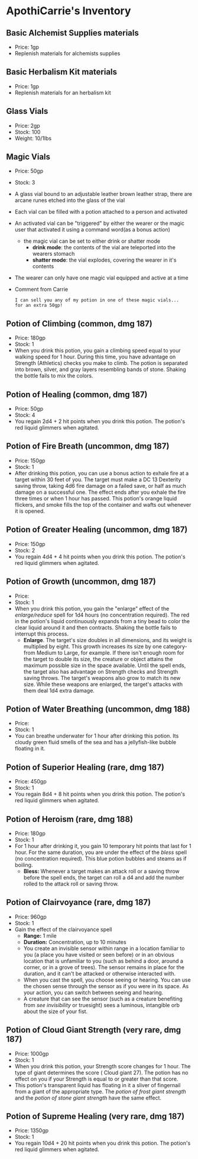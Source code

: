 # ApothiCarrie's Inventory

## Basic Alchemist Supplies materials
  * Price: 1gp
  * Replenish materials for alchemists supplies

## Basic Herbalism Kit materials
  * Price: 1gp
  * Replenish materials for an herbalism kit

## Glass Vials
  * Price: 2gp
  * Stock: 100
  * Weight: 10/1lbs

## Magic Vials
  * Price: 50gp
  * Stock: 3
  * A glass vial bound to an adjustable leather brown leather strap, there are arcane runes etched into the glass of the vial
  * Each vial can be filled with a potion attached to a person and activated
  * An activated vial can be "triggered" by either the wearer or the magic user that activated it using a command word(as a bonus action)
    * the magic vial can be set to either drink or shatter mode
      * **drink mode**: the contents of the vial are teleported into the wearers stomach
      * **shatter mode**: the vial explodes, covering the wearer in it's contents
  * The wearer can only have one magic vial equipped and active at a time
  * Comment from Carrie

        I can sell you any of my potion in one of these magic vials...
        for an extra 50gp!

## Potion of Climbing (common, dmg 187)
  * Price: 180gp
  * Stock: 1
  * When you drink this potion, you gain a climbing speed equal to your walking speed for 1 hour. During this time, you have advantage on Strength (Athletics) checks you make to climb. The potion is separated into brown, silver, and gray layers resembling bands of stone. Shaking the bottle fails to mix the colors.

## Potion of Healing (common, dmg 187)
  * Price: 50gp
  * Stock: 4
  * You regain 2d4 + 2 hit points when you drink this potion. The potion's red liquid glimmers when agitated.

## Potion of Fire Breath (uncommon, dmg 187)
  * Price: 150gp
  * Stock: 1
  * After drinking this potion, you can use a bonus action to exhale fire at a target within 30 feet of you. The target must make a DC 13 Dexterity saving throw, taking 4d6 fire damage on a failed save, or half as much damage on a successful one. The effect ends after you exhale the fire three times or when 1 hour has passed. This potion's orange liquid flickers, and smoke fills the top of the container and wafts out whenever it is opened.

## Potion of Greater Healing (uncommon, dmg 187)
  * Price: 150gp
  * Stock: 2
  * You regain 4d4 + 4 hit points when you drink this potion. The potion's red liquid glimmers when agitated.

## Potion of Growth (uncommon, dmg 187)
  * Price:
  * Stock: 1
  *  When you drink this potion, you gain the "enlarge" effect of the *enlarge/reduce* spell for 1d4 hours (no concentration required). The red in the potion's liquid continuously expands from a tiny bead to color the clear liquid around it and then contracts. Shaking the bottle fails to interrupt this process.
      * **Enlarge**. The target's size doubles in all dimensions, and its weight is multiplied by eight. This growth increases its size by one category- from Medium to Large, for example. If there isn't enough room for the target to double its size, the creature or object attains the maximum possible size in the space available. Until the spell ends, the target also has advantage on Strength checks and Strength saving throws. The target's weapons also grow to match its new size. While these weapons are enlarged, the target's attacks with them deal 1d4 extra damage.

## Potion of Water Breathing (uncommon, dmg 188)
  * Price:
  * Stock: 1
  * You can breathe underwater for 1 hour after drinking this potion. Its cloudy green fluid smells of the sea and has a jellyfish-like bubble floating in it.

## Potion of Superior Healing (rare, dmg 187)
  * Price: 450gp
  * Stock: 1
  * You regain 8d4 + 8 hit points when you drink this potion. The potion's red liquid glimmers when agitated.

## Potion of Heroism (rare, dmg 188)
  * Price: 180gp
  * Stock: 1
  * For 1 hour after drinking it, you gain 10 temporary hit points that last for 1 hour. For the same duration, you are under the effect of the *bless* spell (no concentration required). This blue potion bubbles and steams as if boiling.
      * **Bless:** Whenever a target makes an attack roll or a saving throw before the spell ends, the target can roll a d4 and add the number rolled to the attack roll or saving throw.

## Potion of Clairvoyance (rare, dmg 187)
  * Price: 960gp
  * Stock: 1
  * Gain the effect of the clairvoyance spell
    * **Range:** 1 mile
    * **Duration:** Concentration, up to 10 minutes
    * You create an invisible sensor within range in a location familiar to you (a place you have visited or seen before) or in an obvious location that is unfamiliar to you (such as behind a door, around a corner, or in a grove of trees). The sensor remains in place for the duration, and it can't be attacked or otherwise interacted with.
    * When you cast the spell, you choose seeing or hearing. You can use the chosen sense through the sensor as if you were in its space. As your action, you can switch between seeing and hearing.
    * A creature that can see the sensor (such as a creature benefiting from *see invisibility* or truesight) sees a luminous, intangible orb about the size of your fist.

## Potion of Cloud Giant Strength (very rare, dmg 187)
  * Price: 1000gp
  * Stock: 1
  * When you drink this potion, your Strength score changes for 1 hour. The type of giant determines the score ( Cloud giant 27). The potion has no effect on you if your Strength is equal to or greater than that score.
  * This potion's transparent liquid has floating in it a sliver of fingernail from a giant of the appropriate type. The *potion of frost giant strength* and the *potion of stone giant strength* have the same effect.

## Potion of Supreme Healing (very rare, dmg 187)
  * Price: 1350gp
  * Stock: 1
  * You regain 10d4 + 20 hit points when you drink this potion. The potion's red liquid glimmers when agitated.
